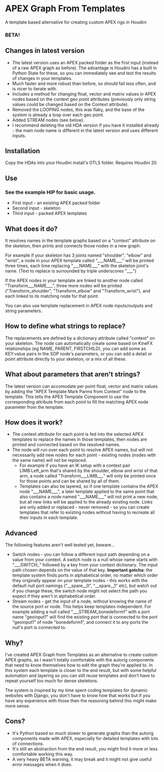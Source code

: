 # APEX Graph From Templates
A template based alternative for creating custom APEX rigs in Houdini
### BETA!

## Changes in latest version
- The latest version uses an APEX packed folder as the first input (instead of a raw APEX graph as before). The advantage is Houdini has a built in Python State for these, so you can immediately see and test the results of changes in your templates.
- Much faster and more robust than before, so should fail less often, and is nicer to iterate with.
- Includes a method for changing float, vector and matrix values in APEX nodes based on the context geo point attributes (previously only string values could be changed based on the Context attribute).
- Removed the LOOPING nodes, this was flaky, and the base of the system is already a loop over each geo point.
- Added STREAM nodes (see below).
- I recommend deleting the old HDA version if you have it installed already - the main node name is different in the latest version and uses different inputs.

## Installation
Copy the HDAs into your Houdini install's OTLS folder. Requires Houdini 20.

## Use
### See the example HIP for basic usage. ###

- First input - an existing APEX packed folder
- Second input - skeleton
- Third input - packed APEX templates

## What does it do?
It resolves names in the template graphs based on a "context" attribute on the skeleton, then prints and connects those nodes in a new graph.

For example if your skeleton has 3 joints named "shoulder", "elbow" and "wrist", a node in your APEX template called "\_\_\_NAME\_\_\_" will be printed three times, each time replacing "\_\_\_NAME\_\_\_" with the skeleton joint's name. (Text to replace is surrounded by triple underscores "___")

If the APEX nodes in your template are linked to another node called "Transform___NAME___", three more nodes will be printed ("Transform_shoulder", "Transform_elbow" and "Transform_wrist"), and each linked to its matching node for that point.

You can also use template replacement in APEX node inputs/outputs and string parameters.

## How to define what strings to replace?
The replacements are defined by a dictionary attribute called "context" on your skeleton. The node can automatically create some based on KineFX relationships (eg NAME, PARENT, FIRSTCHILD), you can add some as KEY:value pairs in the SOP node's parameters, or you can add a detail or point attribute directly to your skeleton, or a mix of all these.

## What about parameters that aren't strings?
The latest version can accomodate per point float, vector and matrix values by adding the "APEX Template Mark Parms from Context" node to the template. This tells the APEX Template Component to use the corresponding attribute from each point to fill the matching APEX node parameter from the template. 

## How does it work?
- The context attribute for each point is fed into the selected APEX templates to replace the names in those templates, then nodes are printed and connected based on the resolved names.
- The node will run over each point to resolve APEX names, but will not necessarily add new nodes for each point - existing nodes (nodes with the same name) will not be replaced.
   - For example if you have an IK setup with a context pair LIMB:Left_arm that's shared by the shoulder, elbow and wrist of that arm, a node called "Transform___LIMB___" will only be printed once for those points and can be shared by all of them.
   - Templates can also be layered, so if one template contains the APEX node "\_\_\_NAME\_\_\_", a later template applied to the same point that also contains a node named "\_\_\_NAME\_\_\_" will not print a new node, but all new links will be applied to the already existing node. Links are only added or replaced - never removed - so you can create templates that refer to existing nodes without having to recreate all their inputs in each template.

## Advanced
The following features aren't well tested yet, beware...
- Switch nodes - you can follow a different input path depending on a value from your context. A switch node is a null whose name starts with "\_\_\_SWITCH\_" followed by a key from your context dictionary. The input path chosen depends on the value of that key. __Important gotcha:__ the template system finds ports in alphabetical order, no matter which order they originally appear on your template nodes - this works with the default null port namings ("\_\_spare\_\_0", "\_\_spare\_\_1" etc), but watch out if you change these, the switch node might not select the path you expect if they aren't in alphabetical order.
- Stream nodes - get the input of a node, without knowing the name of the source port or node. This helps keep templates independent. For example adding a null called "\_\_\_STREAM_bonedeform1" with a port name "geoinput1" will find the existing port that is connected to the port "geoinput1" of node "bonedeform1", and connect it to any ports the null's port is connected to.
 
## Why?
I've created APEX Graph from Templates as an alternative to create custom APEX graphs, as I wasn't totally comfortable with the autorig components that need to know themselves how to edit the graph they're applied to. In this system each template is closer to the end result, but with some helpful automation and layering so you can still reuse templates and don't have to repeat yourself too much for dense skeletons.

The system is inspired by my time spent coding templates for dynamic websites with Django, you don't have to know how that works but if you have any experience with those then the reasoning behind this might make more sense.

## Cons?
- It's Python based so much slower to generate graphs than the autorig components made with APEX, especially for detailed templates with lots of connections.
- It's still an abstraction from the end result, you might find it more or less comfortable working this way.
- A very heavy BETA warning, it may break and it might not give useful error messages when it does.

